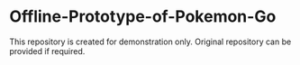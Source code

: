 # Offline-Prototype-of-Pokemon-Go
This repository is created for demonstration only. Original repository can be provided if required.
